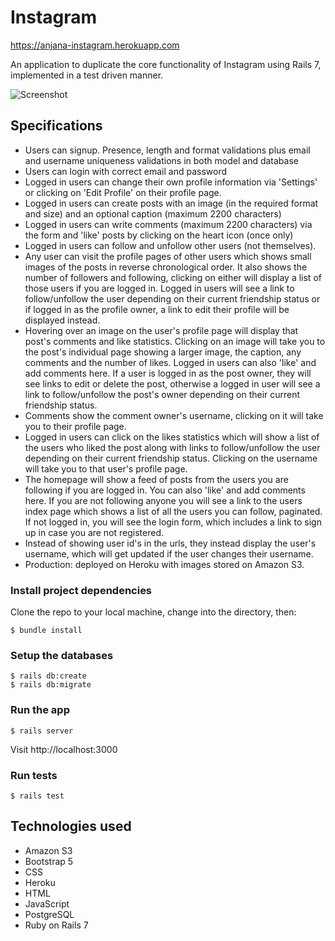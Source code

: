 # Instagram

https://anjana-instagram.herokuapp.com

An application to duplicate the core functionality of Instagram using Rails 7, implemented in a test driven manner.

![Screenshot](https://i.imgur.com/awcF8BQ.png?2)

## Specifications
- Users can signup. Presence, length and format validations plus email and username uniqueness validations in both model and database
- Users can login with correct email and password
- Logged in users can change their own profile information via 'Settings' or clicking on 'Edit Profile' on their profile page.
- Logged in users can create posts with an image (in the required format and size) and an optional caption (maximum 2200 characters)
- Logged in users can write comments (maximum 2200 characters) via the form and 'like' posts by clicking on the heart icon (once only)
- Logged in users can follow and unfollow other users (not themselves).
- Any user can visit the profile pages of other users which shows small images of the posts in reverse chronological order. It also shows the number of followers and following, clicking on either will display a list of those users if you are logged in. Logged in users will see a link to follow/unfollow the user depending on their current friendship status or if logged in as the profile owner, a link to edit their profile will be displayed instead.
-  Hovering over an image on the user's profile page will display that post's comments and like statistics. Clicking on an image will take you to the post's individual page showing a larger image, the caption, any comments and the number of likes. Logged in users can also 'like' and add comments here. If a user is logged in as the post owner, they will see links to edit or delete the post, otherwise a logged in user will see a link to follow/unfollow the post's owner depending on their current friendship status.
- Comments show the comment owner's username, clicking on it will take you to their profile page.
- Logged in users can click on the likes statistics which will show a list of the users who liked the post along with links to follow/unfollow the user depending on their current friendship status. Clicking on the username will take you to that user's profile page.  
- The homepage will show a feed of posts from the users you are following if you are logged in. You can also 'like' and add comments here. If you are not following anyone you will see a link to the users index page which shows a list of all the users you can follow, paginated.  If not logged in, you will see the login form, which includes a link to sign up in case you are not registered.
- Instead of showing user id's in the urls, they instead display the user's username, which will get updated if the user changes their username.
- Production: deployed on Heroku with images stored on Amazon S3.

### Install project dependencies
Clone the repo to your local machine, change into the directory, then:
```
$ bundle install
```

### Setup the databases
```
$ rails db:create
$ rails db:migrate

```

### Run the app
```
$ rails server
```
Visit http://localhost:3000

### Run tests
```
$ rails test
```

## Technologies used
* Amazon S3
* Bootstrap 5
* CSS
* Heroku
* HTML
* JavaScript
* PostgreSQL
* Ruby on Rails 7
